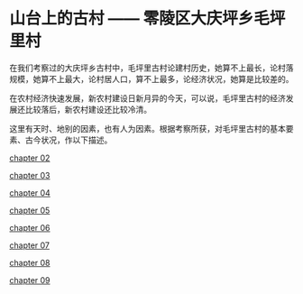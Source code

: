 #  山台上的古村 —— 零陵区大庆坪乡毛坪里村

在我们考察过的大庆坪乡古村中，毛坪里古村论建村历史，她算不上最长，论村落规模，她算不上最大，论村居人口，算不上最多，论经济状况，她算是比较差的。

在农村经济快速发展，新农村建设日新月异的今天，可以说，毛坪里古村的经济发展还比较落后，新农村建设还比较冷清。

这里有天时、地别的因素，也有人为因素。根据考察所获，对毛坪里古村的基本要素、古今状况，作以下描述。

<!--@include: chapter-01.md -->

<!--@include: chapter-02.md -->

<!--@include: chapter-03.md -->

<!--@include: chapter-04.md -->

<!--@include: chapter-05.md -->

<!--@include: chapter-06.md -->

<!--@include: chapter-07.md -->

<!--@include: chapter-08.md -->

<!--@include: chapter-09.md -->



[chapter 02](chapter-02.md ':include')

[chapter 03](chapter-03.md ':include')

[chapter 04](chapter-04.md ':include')

[chapter 05](chapter-05.md ':include')

[chapter 06](chapter-06.md ':include')

[chapter 07](chapter-07.md ':include')

[chapter 08](chapter-08.md ':include')

[chapter 09](chapter-09.md ':include')